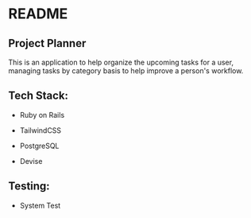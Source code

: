 # README

## Project Planner

This is an application to help organize the upcoming tasks for a user, managing tasks by category basis to help improve a person's workflow.

## Tech Stack:

   - Ruby on Rails

   - TailwindCSS

   - PostgreSQL

   - Devise



## Testing:
    
   - System Test


